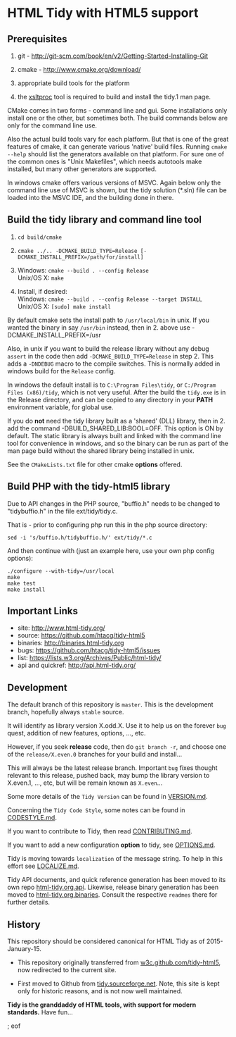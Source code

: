 # HTML Tidy with HTML5 support

## Prerequisites

  1. git - http://git-scm.com/book/en/v2/Getting-Started-Installing-Git
  
  2. cmake - http://www.cmake.org/download/
  
  3. appropriate build tools for the platform
  
  4. the [xsltproc](http://xmlsoft.org/XSLT/xsltproc2.html) tool is required to build and install the tidy.1 man page.
  
CMake comes in two forms - command line and gui. Some installations only install one or the other, but sometimes both. The build commands below are only for the command line use.

Also the actual build tools vary for each platform. But that is one of the great features of cmake, it can generate various 'native' build files. Running `cmake --help` should list the generators available on that platform. For sure one of the common ones is "Unix Makefiles", which needs autotools make installed, but many other generators are supported.

In windows cmake offers various versions of MSVC. Again below only the command line use of MSVC is shown, but the tidy solution (*.sln) file can be loaded into the MSVC IDE, and the building done in there.


## Build the tidy library and command line tool

  1. `cd build/cmake`

  2. `cmake ../.. -DCMAKE_BUILD_TYPE=Release [-DCMAKE_INSTALL_PREFIX=/path/for/install]`

  3. Windows:  `cmake --build . --config Release`  
     Unix/OS X: `make`

  4. Install, if desired:  
     Windows: `cmake --build . --config Release --target INSTALL`  
     Unix/OS X: `[sudo] make install`

By default cmake sets the install path to `/usr/local/bin` in unix. If you wanted the binary in say `/usr/bin` instead, then in 2. above use -DCMAKE_INSTALL_PREFIX=/usr

Also, in unix if you want to build the release library without any debug `assert` in the code then add `-DCMAKE_BUILD_TYPE=Release` in step 2. This adds a `-DNDEBUG` macro to the compile switches. This is normally added in windows build for the `Release` config.

In windows the default install is to `C:\Program Files\tidy`, or `C:/Program Files (x86)/tidy`, which is  not very useful. After the build the `tidy.exe` is in the Release directory, and can be copied to any directory in your **PATH** environment variable, for global use.

If you do **not** need the tidy library built as a 'shared' (DLL) library, then in 2. add the command -DBUILD_SHARED_LIB:BOOL=OFF. This option is ON by default. The static library is always built and linked with the command line tool for convenience in windows, and so the binary can be run as part of the man page build without the shared library being installed in unix.

See the `CMakeLists.txt` file for other cmake **options** offered.

## Build PHP with the tidy-html5 library

Due to API changes in the PHP source, "buffio.h" needs to be changed to "tidybuffio.h" in the file ext/tidy/tidy.c.

That is - prior to configuring php run this in the php source directory:
```
sed -i 's/buffio.h/tidybuffio.h/' ext/tidy/*.c
```

And then continue with (just an example here, use your own php config options):

```
./configure --with-tidy=/usr/local
make
make test
make install
```

## Important Links

 - site: http://www.html-tidy.org/
 - source: https://github.com/htacg/tidy-html5
 - binaries: http://binaries.html-tidy.org
 - bugs: https://github.com/htacg/tidy-html5/issues
 - list: https://lists.w3.org/Archives/Public/html-tidy/
 - api and quickref: http://api.html-tidy.org/

## Development

The default branch of this repository is `master`. This is the development branch, hopefully always `stable` source.

It will identify as library version X.odd.X. Use it to help us on the forever `bug` quest, addition of new features, options, ..., etc.

However, if you seek **release** code, then do `git branch -r`, and choose one of the `release/X.even.0` branches for your build and install...

This will always be the latest release branch. Important `bug` fixes thought relevant to this release, pushed back, may bump the library version to X.even.1, ..., etc, but will be remain known as `X.even`...

Some more details of the `Tidy Version` can be found in [VERSION.md](VERSION.md).

Concerning the `Tidy Code Style`, some notes can be found in [CODESTYLE.md](CODESTYLE.md).

If you want to contribute to Tidy, then read [CONTRIBUTING.md](CONTRIBUTING.md).

If you want to add a new configuration **option** to tidy, see [OPTIONS.md](OPTIONS.md).

Tidy is moving towards `localization` of the message string. To help in this effort see [LOCALIZE.md](LOCALIZE.md).

Tidy API documents, and quick reference generation has been moved to its own repo [html-tidy.org.api](https://github.com/htacg/html-tidy.org.api). Likewise, release binary generation has been moved to [html-tidy.org.binaries](https://github.com/htacg/html-tidy.org.binaries). Consult the respective `readmes` there for further details.

## History

This repository should be considered canonical for HTML Tidy as of 2015-January-15.

 - This repository originally transferred from [w3c.github.com/tidy-html5](http://w3c.github.com/tidy-html5/), now redirected to the current site.
 
 - First moved to Github from [tidy.sourceforge.net](http://tidy.sourceforge.net). Note, this site is kept only for historic reasons, and is not now well maintained.

**Tidy is the granddaddy of HTML tools, with support for modern standards.** Have fun...

; eof
